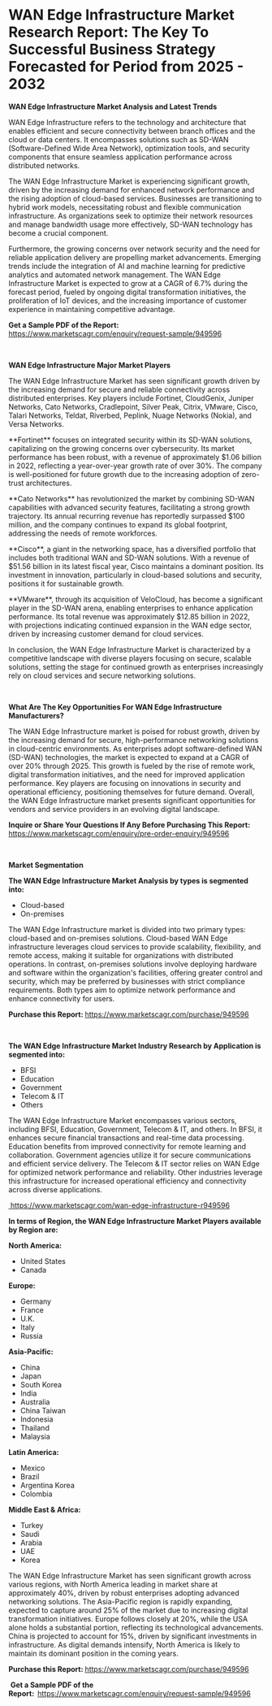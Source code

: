 <p><h1>WAN Edge Infrastructure Market Research Report: The Key To Successful Business Strategy Forecasted for Period from 2025 - 2032</h1></p><p><strong>WAN Edge Infrastructure Market Analysis and Latest Trends</strong></p>
<p><p>WAN Edge Infrastructure refers to the technology and architecture that enables efficient and secure connectivity between branch offices and the cloud or data centers. It encompasses solutions such as SD-WAN (Software-Defined Wide Area Network), optimization tools, and security components that ensure seamless application performance across distributed networks.</p><p>The WAN Edge Infrastructure Market is experiencing significant growth, driven by the increasing demand for enhanced network performance and the rising adoption of cloud-based services. Businesses are transitioning to hybrid work models, necessitating robust and flexible communication infrastructure. As organizations seek to optimize their network resources and manage bandwidth usage more effectively, SD-WAN technology has become a crucial component.</p><p>Furthermore, the growing concerns over network security and the need for reliable application delivery are propelling market advancements. Emerging trends include the integration of AI and machine learning for predictive analytics and automated network management. The WAN Edge Infrastructure Market is expected to grow at a CAGR of 6.7% during the forecast period, fueled by ongoing digital transformation initiatives, the proliferation of IoT devices, and the increasing importance of customer experience in maintaining competitive advantage.</p></p>
<p><strong>Get a Sample PDF of the Report:&nbsp;</strong> <a href="https://www.marketscagr.com/enquiry/request-sample/949596?utm_campaign=2304&utm_medium=2&utm_source=Github&utm_content=ia&utm_term=18042025&utm_id=wan-edge-infrastructure">https://www.marketscagr.com/enquiry/request-sample/949596</a></p>
<p>&nbsp;</p>
<p><strong>WAN Edge Infrastructure Major Market Players</strong></p>
<p><p>The WAN Edge Infrastructure Market has seen significant growth driven by the increasing demand for secure and reliable connectivity across distributed enterprises. Key players include Fortinet, CloudGenix, Juniper Networks, Cato Networks, Cradlepoint, Silver Peak, Citrix, VMware, Cisco, Talari Networks, Teldat, Riverbed, Peplink, Nuage Networks (Nokia), and Versa Networks.</p><p>**Fortinet** focuses on integrated security within its SD-WAN solutions, capitalizing on the growing concerns over cybersecurity. Its market performance has been robust, with a revenue of approximately $1.06 billion in 2022, reflecting a year-over-year growth rate of over 30%. The company is well-positioned for future growth due to the increasing adoption of zero-trust architectures.</p><p>**Cato Networks** has revolutionized the market by combining SD-WAN capabilities with advanced security features, facilitating a strong growth trajectory. Its annual recurring revenue has reportedly surpassed $100 million, and the company continues to expand its global footprint, addressing the needs of remote workforces.</p><p>**Cisco**, a giant in the networking space, has a diversified portfolio that includes both traditional WAN and SD-WAN solutions. With a revenue of $51.56 billion in its latest fiscal year, Cisco maintains a dominant position. Its investment in innovation, particularly in cloud-based solutions and security, positions it for sustainable growth.</p><p>**VMware**, through its acquisition of VeloCloud, has become a significant player in the SD-WAN arena, enabling enterprises to enhance application performance. Its total revenue was approximately $12.85 billion in 2022, with projections indicating continued expansion in the WAN edge sector, driven by increasing customer demand for cloud services.</p><p>In conclusion, the WAN Edge Infrastructure Market is characterized by a competitive landscape with diverse players focusing on secure, scalable solutions, setting the stage for continued growth as enterprises increasingly rely on cloud services and secure networking solutions.</p></p>
<p>&nbsp;</p>
<p><strong>What Are The Key Opportunities For WAN Edge Infrastructure Manufacturers?</strong></p>
<p><p>The WAN Edge Infrastructure market is poised for robust growth, driven by the increasing demand for secure, high-performance networking solutions in cloud-centric environments. As enterprises adopt software-defined WAN (SD-WAN) technologies, the market is expected to expand at a CAGR of over 20% through 2025. This growth is fueled by the rise of remote work, digital transformation initiatives, and the need for improved application performance. Key players are focusing on innovations in security and operational efficiency, positioning themselves for future demand. Overall, the WAN Edge Infrastructure market presents significant opportunities for vendors and service providers in an evolving digital landscape.</p></p>
<p><strong>Inquire or Share Your Questions If Any Before Purchasing This Report:</strong> <a href="https://www.marketscagr.com/enquiry/pre-order-enquiry/949596?utm_campaign=2304&utm_medium=2&utm_source=Github&utm_content=ia&utm_term=18042025&utm_id=wan-edge-infrastructure">https://www.marketscagr.com/enquiry/pre-order-enquiry/949596</a></p>
<p>&nbsp;</p>
<p><strong>Market Segmentation</strong></p>
<p><strong>The WAN Edge Infrastructure Market Analysis by types is segmented into:</strong></p>
<p><ul><li>Cloud-based</li><li>On-premises</li></ul></p>
<p><p>The WAN Edge Infrastructure market is divided into two primary types: cloud-based and on-premises solutions. Cloud-based WAN Edge infrastructure leverages cloud services to provide scalability, flexibility, and remote access, making it suitable for organizations with distributed operations. In contrast, on-premises solutions involve deploying hardware and software within the organization's facilities, offering greater control and security, which may be preferred by businesses with strict compliance requirements. Both types aim to optimize network performance and enhance connectivity for users.</p></p>
<p><strong>Purchase this Report:&nbsp;</strong><a href="https://www.marketscagr.com/purchase/949596?utm_campaign=2304&utm_medium=2&utm_source=Github&utm_content=ia&utm_term=18042025&utm_id=wan-edge-infrastructure">https://www.marketscagr.com/purchase/949596</a></p>
<p>&nbsp;</p>
<p><strong>The WAN Edge Infrastructure Market Industry Research by Application is segmented into:</strong></p>
<p><ul><li>BFSI</li><li>Education</li><li>Government</li><li>Telecom & IT</li><li>Others</li></ul></p>
<p><p>The WAN Edge Infrastructure Market encompasses various sectors, including BFSI, Education, Government, Telecom & IT, and others. In BFSI, it enhances secure financial transactions and real-time data processing. Education benefits from improved connectivity for remote learning and collaboration. Government agencies utilize it for secure communications and efficient service delivery. The Telecom & IT sector relies on WAN Edge for optimized network performance and reliability. Other industries leverage this infrastructure for increased operational efficiency and connectivity across diverse applications.</p></p>
<p><a href="https://www.marketscagr.com/wan-edge-infrastructure-r949596?utm_campaign=2304&utm_medium=2&utm_source=Github&utm_content=ia&utm_term=18042025&utm_id=wan-edge-infrastructure">&nbsp;https://www.marketscagr.com/wan-edge-infrastructure-r949596</a></p>
<p><strong>In terms of Region, the WAN Edge Infrastructure Market Players available by Region are:</strong></p>
<p>
    <p> <strong> North America: </strong>
        <ul>
            <li>United States</li>
            <li>Canada</li>
        </ul>
        </p> 
    <p> <strong> Europe: </strong>
        <ul>
            <li>Germany</li>
            <li>France</li>
            <li>U.K.</li>
            <li>Italy</li>
            <li>Russia</li>
        </ul>
        </p> 
    <p> <strong> Asia-Pacific: </strong>
        <ul>
            <li>China</li>
            <li>Japan</li>
            <li>South Korea</li>
            <li>India</li>
            <li>Australia</li>
            <li>China Taiwan</li>
            <li>Indonesia</li>
            <li>Thailand</li>
            <li>Malaysia</li>
        </ul>
        </p> 
    <p> <strong> Latin America: </strong>
        <ul>
            <li>Mexico</li>
            <li>Brazil</li>
            <li>Argentina Korea</li>
            <li>Colombia</li>
        </ul>
        </p> 
    <p> <strong> Middle East & Africa: </strong>
        <ul>
            <li>Turkey</li>
            <li>Saudi</li>
            <li>Arabia</li>
            <li>UAE</li>
            <li>Korea</li>
        </ul>
    </p>
    </p>
<p><p>The WAN Edge Infrastructure Market has seen significant growth across various regions, with North America leading in market share at approximately 40%, driven by robust enterprises adopting advanced networking solutions. The Asia-Pacific region is rapidly expanding, expected to capture around 25% of the market due to increasing digital transformation initiatives. Europe follows closely at 20%, while the USA alone holds a substantial portion, reflecting its technological advancements. China is projected to account for 15%, driven by significant investments in infrastructure. As digital demands intensify, North America is likely to maintain its dominant position in the coming years.</p></p>
<p><strong>Purchase this Report: </strong><a href="https://www.marketscagr.com/purchase/949596?utm_campaign=2304&utm_medium=2&utm_source=Github&utm_content=ia&utm_term=18042025&utm_id=wan-edge-infrastructure">https://www.marketscagr.com/purchase/949596</a></p>
<p>&nbsp;<strong>Get a Sample PDF of the Report:&nbsp;&nbsp;</strong><a href="https://www.marketscagr.com/enquiry/request-sample/949596?utm_campaign=2304&utm_medium=2&utm_source=Github&utm_content=ia&utm_term=18042025&utm_id=wan-edge-infrastructure">https://www.marketscagr.com/enquiry/request-sample/949596</a></p>
<p><strong></strong></p>
<p><p></p><p></p><p></p></p>